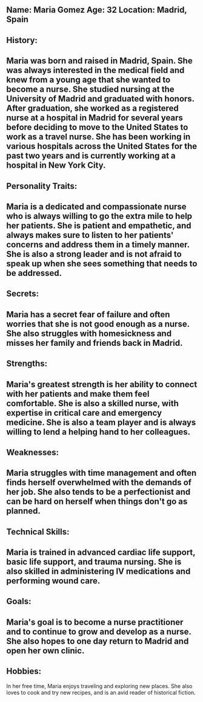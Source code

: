 Name: Maria Gomez
Age: 32
Location: Madrid, Spain
---
## History: 
Maria was born and raised in Madrid, Spain. She was always interested in the medical field and knew from a young age that she wanted to become a nurse. She studied nursing at the University of Madrid and graduated with honors. After graduation, she worked as a registered nurse at a hospital in Madrid for several years before deciding to move to the United States to work as a travel nurse. She has been working in various hospitals across the United States for the past two years and is currently working at a hospital in New York City.
---
## Personality Traits: 
Maria is a dedicated and compassionate nurse who is always willing to go the extra mile to help her patients. She is patient and empathetic, and always makes sure to listen to her patients' concerns and address them in a timely manner. She is also a strong leader and is not afraid to speak up when she sees something that needs to be addressed.
---
## Secrets: 
Maria has a secret fear of failure and often worries that she is not good enough as a nurse. She also struggles with homesickness and misses her family and friends back in Madrid.
---
## Strengths: 
Maria's greatest strength is her ability to connect with her patients and make them feel comfortable. She is also a skilled nurse, with expertise in critical care and emergency medicine. She is also a team player and is always willing to lend a helping hand to her colleagues.
---
## Weaknesses: 
Maria struggles with time management and often finds herself overwhelmed with the demands of her job. She also tends to be a perfectionist and can be hard on herself when things don't go as planned.
---
## Technical Skills: 
Maria is trained in advanced cardiac life support, basic life support, and trauma nursing. She is also skilled in administering IV medications and performing wound care.
---
## Goals: 
Maria's goal is to become a nurse practitioner and to continue to grow and develop as a nurse. She also hopes to one day return to Madrid and open her own clinic.
---
## Hobbies: 
In her free time, Maria enjoys traveling and exploring new places. She also loves to cook and try new recipes, and is an avid reader of historical fiction.